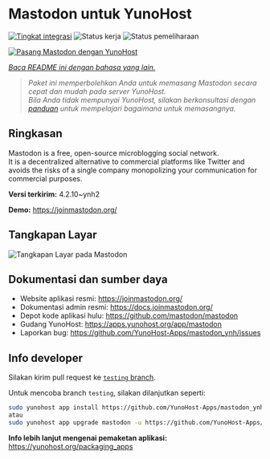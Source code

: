 <!--
N.B.: README ini dibuat secara otomatis oleh <https://github.com/YunoHost/apps/tree/master/tools/readme_generator>
Ini TIDAK boleh diedit dengan tangan.
-->

# Mastodon untuk YunoHost

[![Tingkat integrasi](https://dash.yunohost.org/integration/mastodon.svg)](https://ci-apps.yunohost.org/ci/apps/mastodon/) ![Status kerja](https://ci-apps.yunohost.org/ci/badges/mastodon.status.svg) ![Status pemeliharaan](https://ci-apps.yunohost.org/ci/badges/mastodon.maintain.svg)

[![Pasang Mastodon dengan YunoHost](https://install-app.yunohost.org/install-with-yunohost.svg)](https://install-app.yunohost.org/?app=mastodon)

*[Baca README ini dengan bahasa yang lain.](./ALL_README.md)*

> *Paket ini memperbolehkan Anda untuk memasang Mastodon secara cepat dan mudah pada server YunoHost.*  
> *Bila Anda tidak mempunyai YunoHost, silakan berkonsultasi dengan [panduan](https://yunohost.org/install) untuk mempelajari bagaimana untuk memasangnya.*

## Ringkasan

Mastodon is a free, open-source microblogging social network.  
It is a decentralized alternative to commercial platforms like Twitter and avoids the risks of a single company monopolizing your communication for commercial purposes.


**Versi terkirim:** 4.2.10~ynh2

**Demo:** <https://joinmastodon.org/>

## Tangkapan Layar

![Tangkapan Layar pada Mastodon](./doc/screenshots/mastodon.png)

## Dokumentasi dan sumber daya

- Website aplikasi resmi: <https://joinmastodon.org/>
- Dokumentasi admin resmi: <https://docs.joinmastodon.org/>
- Depot kode aplikasi hulu: <https://github.com/mastodon/mastodon>
- Gudang YunoHost: <https://apps.yunohost.org/app/mastodon>
- Laporkan bug: <https://github.com/YunoHost-Apps/mastodon_ynh/issues>

## Info developer

Silakan kirim pull request ke [`testing` branch](https://github.com/YunoHost-Apps/mastodon_ynh/tree/testing).

Untuk mencoba branch `testing`, silakan dilanjutkan seperti:

```bash
sudo yunohost app install https://github.com/YunoHost-Apps/mastodon_ynh/tree/testing --debug
atau
sudo yunohost app upgrade mastodon -u https://github.com/YunoHost-Apps/mastodon_ynh/tree/testing --debug
```

**Info lebih lanjut mengenai pemaketan aplikasi:** <https://yunohost.org/packaging_apps>
